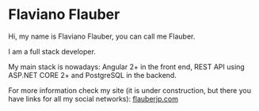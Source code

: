 # Flaviano Flauber

Hi, my name is Flaviano Flauber, you can call me Flauber.

I am a full stack developer.  

My main stack is nowadays: Angular 2+ in the front end, REST API using ASP.NET CORE 2+ and PostgreSQL in the backend. 

For more information check my site (it is under construction, but there you have links for all my social networks): [flauberjp.com](http://www.flauberjp.com)
